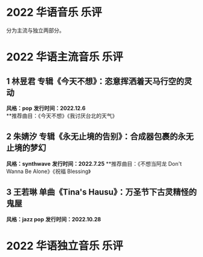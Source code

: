 # 2022 华语音乐 乐评

分为主流与独立两部分。

# 2022 华语主流音乐 乐评
## 1 林昱君 专辑《今天不想》：恣意挥洒着天马行空的灵动
**风格：pop**
**发行时间：2022.12.6**
**推荐曲目：《今天不想》《我讨厌台北的天气》

## 2 朱婧汐 专辑《永无止境的告别》：合成器包裹的永无止境的梦幻
**风格：synthwave**
**发行时间：2022.7.25**
**推荐曲目：《不想当阿龙 Don't Wanna Be Alone》《祝福 Blessing》

## 3 王若琳 单曲《Tina's Hausu》：万圣节下古灵精怪的鬼屋
**风格：jazz pop**
**发行时间：2022.10.28**


# 2022 华语独立音乐 乐评
